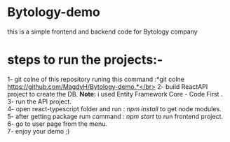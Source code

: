 # Bytology-demo
this is a simple frontend and backend code for Bytology company

# steps to run the projects:-

1- git colne of this repository runing this command :*git colne https://github.com/MagdyH/Bytology-demo.*</br>
2- build ReactAPI project to create the DB. **Note:** i used Entity Framework Core - Code First .</br>
3- run the API project.</br>
4- open react-typescript folder and run : *npm install* to get node modules.</br>
5- after getting package rum command : *npm start* to run frontend project.</br>
6- go to user page from the menu.</br>
7- enjoy your demo ;)</br>
